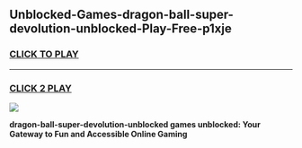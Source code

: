 
## Unblocked-Games-dragon-ball-super-devolution-unblocked-Play-Free-p1xje
<h3>
<a href="https://premium76.site?title=dragon-ball-super-devolution-unblocked&ref=18A1">CLICK TO PLAY</a></h3>
<hr>

<h3>
<a href="https://premium76.site?title=dragon-ball-super-devolution-unblocked&ref=18A1">CLICK 2 PLAY</a>
  
</h3>

<a href="https://premium76.site?title=dragon-ball-super-devolution-unblocked&ref=18A1"><img src="https://clearcache.store/games.png"></a>


**dragon-ball-super-devolution-unblocked games unblocked: Your Gateway to Fun and Accessible Online Gaming**
